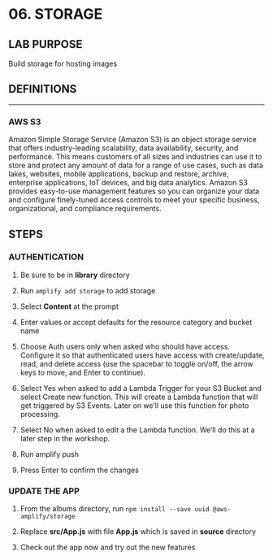 # 06. STORAGE

## LAB PURPOSE

Build storage for hosting images

## DEFINITIONS
----
### AWS S3

Amazon Simple Storage Service (Amazon S3) is an object storage service that offers industry-leading scalability, data availability, security, and performance. This means customers of all sizes and industries can use it to store and protect any amount of data for a range of use cases, such as data lakes, websites, mobile applications, backup and restore, archive, enterprise applications, IoT devices, and big data analytics. Amazon S3 provides easy-to-use management features so you can organize your data and configure finely-tuned access controls to meet your specific business, organizational, and compliance requirements. 

## STEPS

### AUTHENTICATION

1. Be sure to be in **library** directory 

2. Run ```amplify add storage``` to add storage

3. Select **Content** at the prompt

4. Enter values or accept defaults for the resource category and bucket name

5. Choose Auth users only when asked who should have access. Configure it so that authenticated users have access with create/update, read, and delete access (use the spacebar to toggle on/off, the arrow keys to move, and Enter to continue).

6. Select Yes when asked to add a Lambda Trigger for your S3 Bucket and select Create new function. This will create a Lambda function that will get triggered by S3 Events. Later on we’ll use this function for photo processing.

7. Select No when asked to edit a the Lambda function. We’ll do this at a later step in the workshop.

8. Run amplify push

9. Press Enter to confirm the changes

### UPDATE THE APP

1. From the albums directory, run ```npm install --save uuid @aws-amplify/storage```

2. Replace **src/App.js** with file **App.js** which is saved in **source** directory

3. Check out the app now and try out the new features